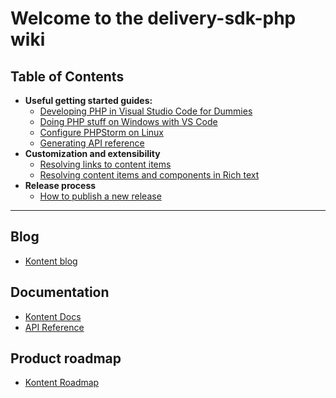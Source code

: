 # Welcome to the delivery-sdk-php wiki

## Table of Contents

* **Useful getting started guides:**
  * [Developing PHP in Visual Studio Code for Dummies](Developing-PHP-in-Visual-Studio-Code-for-Dummies)
  * [Doing PHP stuff on Windows with VS Code](Doing-PHP-stuff-on-Windows-with-VS-Code)
  * [Configure PHPStorm on Linux](Configuring-PHP-Storm-on-Linux)
  * [Generating API reference](Generate-documentation-manually)
* **Customization and extensibility**
  * [Resolving links to content items](Resolving-links-to-content-items)
  * [Resolving content items and components in Rich text](Resolving-content-items-and-components-in-Rich-text)
* **Release process**
  * [How to publish a new release](How-to-publish-new-release)
---

## Blog

* [Kontent blog](https://kontent.ai/blog)

## Documentation

* [Kontent Docs](https://docs.kontent.ai/)
* [API Reference](https://docs.kontent.ai/reference)

## Product roadmap

* [Kontent Roadmap](https://kontent.ai/roadmap)
